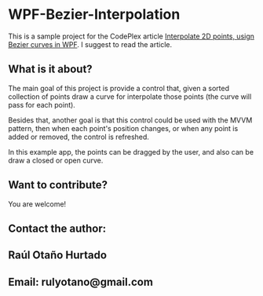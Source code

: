 WPF-Bezier-Interpolation
========================

This is a sample project for the CodePlex article <a href="http://www.codeproject.com/Articles/769055/Interpolate-2D-points-usign-Bezier-curves-in-WPF">Interpolate 2D points, usign Bezier curves in WPF<a/>. I suggest to read the article.

What is it about?
-----------------

The main goal of this project is provide a control that, given a sorted collection of points draw a curve for interpolate those points (the curve will pass for each point). 

Besides that, another goal is that this control could be used with the MVVM pattern, then when each point's position changes, or when any point is added or removed, the control is refreshed.

In this example app, the points can be dragged by the user, and also can be draw a closed or open curve.

Want to contribute?
-------------------

You are welcome!

Contact the author:
-------------------

<h2>Raúl Otaño Hurtado<h2/>
<b>Email: </b><a href"mailto://rulyotano@gmail.com">rulyotano@gmail.com<a/>


